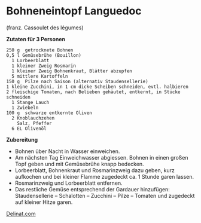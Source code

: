 Bohneneintopf Languedoc
=======================

(franz. Cassoulet des légumes)


**Zutaten für 3 Personen**

```
250 g  getrocknete Bohnen
0,5 l Gemüsebrühe (Bouillon)
  1 Lorbeerblatt
  1 kleiner Zweig Rosmarin
  1 kleiner Zweig Bohnenkraut, Blätter abzupfen
  5 mittlere Kartoffeln
150 g  Pilze nach Saison (alternativ Staudensellerie)
1 kleine Zucchini, in 1 cm dicke Scheiben schneiden, evtl. halbieren
2 fleischige Tomaten, nach Belieben gehäutet, entkernt, in Stücke schneiden
  1 Stange Lauch
  1 Zwiebeln
100 g  schwarze entkernte Oliven
  2 Knoblauchzehen
    Salz, Pfeffer
  6 EL Olivenöl
```

**Zubereitung**

 - Bohnen über Nacht in Wasser einweichen.
 - Am nächsten Tag Einweichwasser abgiessen. Bohnen in einen großen Topf geben und mit Gemüsebrühe knapp bedecken.
 - Lorbeerblatt, Bohnenkraut und Rosmarinzweig dazu geben, kurz aufkochen und bei kleiner Flamme zugedeckt ca. 1 Stunde garen lassen.
 - Rosmarinzweig und Lorbeerblatt entfernen.
 - Das restliche Gemüse entsprechend der Gardauer hinzufügen: Staudensellerie – Schalotten – Zucchini – Pilze – Tomaten und zugedeckt auf kleiner Hitze garen.


 [Delinat.com](https://www.delinat.com/rezept.html?DStextrezept7=183)
